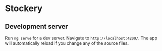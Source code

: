 # Stockery


## Development server

Run `ng serve` for a dev server. Navigate to `http://localhost:4200/`. The app will automatically reload if you change any of the source files.

